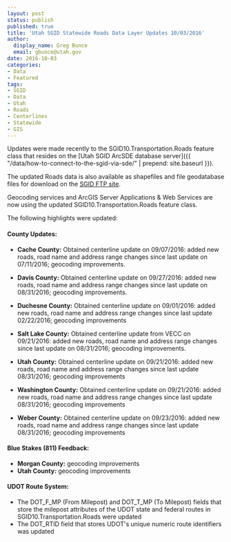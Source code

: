 ```yaml
---
layout: post
status: publish
published: true
title: 'Utah SGID Statewide Roads Data Layer Updates 10/03/2016'
author:
  display_name: Greg Bunce
  email: gbunce@utah.gov
date: 2016-10-03
categories:
- Data
- Featured
tags:
- SGID
- Data
- Utah
- Roads
- Centerlines
- Statewide
- GIS
---
```


Updates were made recently to the SGID10.Transportation.Roads feature class that resides on the [Utah SGID ArcSDE database server]({{ "/data/how-to-connect-to-the-sgid-via-sde/" | prepend: site.baseurl }}).

The updated Roads data is also available as shapefiles and file geodatabase files for download on the [SGID FTP site](ftp://ftp.agrc.utah.gov/UtahSGID_Vector/UTM12_NAD83/TRANSPORTATION/PackagedData/_Statewide/UtahRoadAndHighwaySystem/).

Geocoding services and ArcGIS Server Applications & Web Services are now using the updated SGID10.Transportation.Roads feature class.

The following highlights were updated:

#### County Updates:

- **Cache County:** Obtained centerline update on 09/07/2016: added new roads, road name and address range changes since last update on 07/11/2016; geocoding improvements.

- **Davis County:** Obtained centerline update on 09/27/2016: added new roads, road name and address range changes since last update on 08/31/2016; geocoding improvements.

- **Duchesne County:** Obtained centerline update on 09/01/2016: added new roads, road name and address range changes since last update 02/22/2016; geocoding improvements

- **Salt Lake County:** Obtained centerline update from VECC on 09/21/2016: added new roads, road name and address range changes since last update on 08/31/2016; geocoding improvements.

- **Utah County:** Obtained centerline update on 09/21/2016: added new roads, road name and address range changes since last update 08/31/2016; geocoding improvements

- **Washington County:** Obtained centerline update on 09/21/2016: added new roads, road name and address range changes since last update 08/31/2016; geocoding improvements

- **Weber County:** Obtained centerline update on 09/23/2016: added new roads, road name and address range changes since last update 08/31/2016; geocoding improvements

#### Blue Stakes (811) Feedback:

 - **Morgan County:** geocoding improvements
 - **Utah County:** geocoding improvements

#### UDOT Route System:

- The DOT_F_MP (From Milepost) and DOT_T_MP (To Milepost) fields that store the milepost attributes of the UDOT state and federal routes in SGID10.Transportation.Roads were updated
- The DOT_RTID field that stores UDOT's unique numeric route identifiers was updated
 